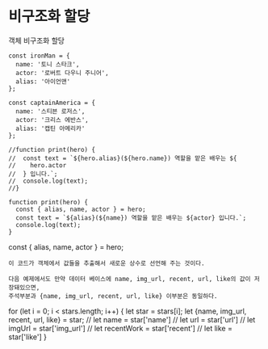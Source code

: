 비구조화 할당 
=============
객체 비구조화 할당
```
const ironMan = {
  name: '토니 스타크',
  actor: '로버트 다우니 주니어',
  alias: '아이언맨'
};

const captainAmerica = {
  name: '스티븐 로저스',
  actor: '크리스 에반스',
  alias: '캡틴 아메리카'
};

//function print(hero) {
//  const text = `${hero.alias}(${hero.name}) 역할을 맡은 배우는 ${
//    hero.actor
//  } 입니다.`;
//  console.log(text);
//}

function print(hero) {
  const { alias, name, actor } = hero;
  const text = `${alias}(${name}) 역할을 맡은 배우는 ${actor} 입니다.`;
  console.log(text);
}
```

const { alias, name, actor } = hero;
```
이 코드가 객체에서 값들을 추출해서 새로운 상수로 선언해 주는 것이다.

다음 예제에서도 만약 데이터 베이스에 name, img_url, recent, url, like의 값이 저장돼있으면,
주석부분과 {name, img_url, recent, url, like} 이부분은 동일하다.
```
for (let i = 0; i < stars.length; i++) {
                                let star = stars[i];
                                let {name, img_url, recent, url, like} = star;
                            //    let name = star['name']
                            //    let url = star['url']
                            //    let imgUrl = star['img_url']
                            //    let recentWork = star['recent']
                            //    let like = star['like']
                                       }
```
